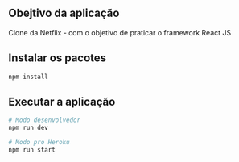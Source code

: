 ## Obejtivo da aplicação

Clone da Netflix - com o objetivo de praticar o framework React JS

## Instalar os pacotes

```bash
npm install
```

## Executar a aplicação

```bash
# Modo desenvolvedor
npm run dev

# Modo pro Heroku
npm run start
```
